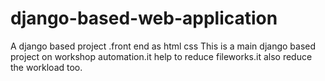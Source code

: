 # django-based-web-application
A django based project .front end as html css
This is a main django based project on workshop automation.it help to reduce fileworks.it also reduce the workload too.
